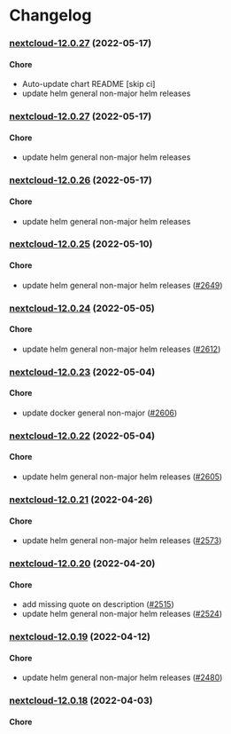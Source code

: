 # Changelog<br>


<a name="nextcloud-12.0.27"></a>
### [nextcloud-12.0.27](https://github.com/truecharts/apps/compare/nextcloud-12.0.26...nextcloud-12.0.27) (2022-05-17)

#### Chore

* Auto-update chart README [skip ci]
* update helm general non-major helm releases



<a name="nextcloud-12.0.27"></a>
### [nextcloud-12.0.27](https://github.com/truecharts/apps/compare/nextcloud-12.0.26...nextcloud-12.0.27) (2022-05-17)

#### Chore

* update helm general non-major helm releases



<a name="nextcloud-12.0.26"></a>
### [nextcloud-12.0.26](https://github.com/truecharts/apps/compare/nextcloud-12.0.25...nextcloud-12.0.26) (2022-05-17)

#### Chore

* update helm general non-major helm releases



<a name="nextcloud-12.0.25"></a>
### [nextcloud-12.0.25](https://github.com/truecharts/apps/compare/nextcloud-12.0.24...nextcloud-12.0.25) (2022-05-10)

#### Chore

* update helm general non-major helm releases ([#2649](https://github.com/truecharts/apps/issues/2649))



<a name="nextcloud-12.0.24"></a>
### [nextcloud-12.0.24](https://github.com/truecharts/apps/compare/nextcloud-12.0.23...nextcloud-12.0.24) (2022-05-05)

#### Chore

* update helm general non-major helm releases ([#2612](https://github.com/truecharts/apps/issues/2612))



<a name="nextcloud-12.0.23"></a>
### [nextcloud-12.0.23](https://github.com/truecharts/apps/compare/nextcloud-12.0.22...nextcloud-12.0.23) (2022-05-04)

#### Chore

* update docker general non-major ([#2606](https://github.com/truecharts/apps/issues/2606))



<a name="nextcloud-12.0.22"></a>
### [nextcloud-12.0.22](https://github.com/truecharts/apps/compare/nextcloud-12.0.21...nextcloud-12.0.22) (2022-05-04)

#### Chore

* update helm general non-major helm releases ([#2605](https://github.com/truecharts/apps/issues/2605))



<a name="nextcloud-12.0.21"></a>
### [nextcloud-12.0.21](https://github.com/truecharts/apps/compare/nextcloud-12.0.20...nextcloud-12.0.21) (2022-04-26)

#### Chore

* update helm general non-major helm releases ([#2573](https://github.com/truecharts/apps/issues/2573))



<a name="nextcloud-12.0.20"></a>
### [nextcloud-12.0.20](https://github.com/truecharts/apps/compare/nextcloud-12.0.19...nextcloud-12.0.20) (2022-04-20)

#### Chore

* add missing quote on description ([#2515](https://github.com/truecharts/apps/issues/2515))
* update helm general non-major helm releases ([#2524](https://github.com/truecharts/apps/issues/2524))



<a name="nextcloud-12.0.19"></a>
### [nextcloud-12.0.19](https://github.com/truecharts/apps/compare/nextcloud-12.0.18...nextcloud-12.0.19) (2022-04-12)

#### Chore

* update helm general non-major helm releases ([#2480](https://github.com/truecharts/apps/issues/2480))



<a name="nextcloud-12.0.18"></a>
### [nextcloud-12.0.18](https://github.com/truecharts/apps/compare/nextcloud-12.0.17...nextcloud-12.0.18) (2022-04-03)

#### Chore
